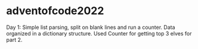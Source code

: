 # adventofcode2022
 
Day 1: Simple list parsing, split on blank lines and run a counter.  Data organized in a dictionary structure.  Used Counter for getting top 3 elves for part 2.
